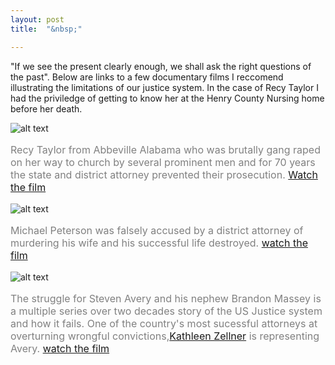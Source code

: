 ```yaml
---
layout: post
title:  "&nbsp;"

---
```

"If we see the present clearly enough, we shall ask the right questions of the past".
Below are links to a few documentary films I reccomend illustrating the limitations of our justice system. In the case of Recy Taylor I had the priviledge of getting to know her at the Henry County Nursing home before her death. 

![alt text](https://jonkalev.s3.us-west-2.amazonaws.com/20230129_Recy.jpg)
<p style="color: grey; font-size: 16px;">Recy Taylor from Abbeville Alabama who was brutally gang raped on her way to church by several prominent men and for 70 years the state and district attorney prevented their prosecution. <a href="https://www.therapeofrecytaylor.com">Watch the film</a></p>
 

![alt text](https://jonkalev.s3.us-west-2.amazonaws.com/20120129_staircase.jpeg)
<p style="color: grey; font-size: 16px;">Michael Peterson was falsely accused by a district attorney of murdering his wife and his successful life destroyed. <a href="https://www.netflix.com/title/80233441">watch the film</a></p>


![alt text](https://jonkalev.s3.us-west-2.amazonaws.com/20230129_makingamurderer.jpg)
<p style="color: grey; font-size: 16px;">The struggle for Steven Avery and his nephew Brandon Massey is a multiple series over two decades story of the US Justice system and how it fails. One of the country's most sucessful attorneys at overturning wrongful convictions,<a href="http://www.kathleentzellner.com/steven-avery">Kathleen Zellner</a> is representing Avery.  <a href="ß">watch the film</a></p>
